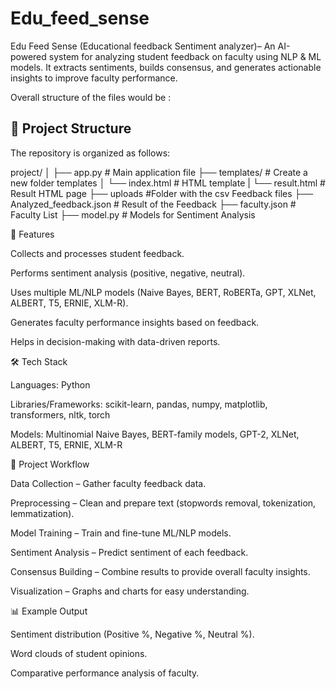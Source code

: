 # Edu_feed_sense
Edu Feed Sense (Educational feedback Sentiment analyzer)– An AI-powered system for analyzing student feedback on faculty using NLP &amp; ML models. It extracts sentiments, builds consensus, and generates actionable insights to improve faculty performance.


Overall structure of the files would be :

## 📂 Project Structure

The repository is organized as follows:

project/
│
├── app.py                # Main application file
├── templates/            # Create a new folder templates
│   └── index.html        # HTML template
|   └── result.html       # Result HTML page
├── uploads               #Folder with the csv Feedback files
├── Analyzed_feedback.json  # Result of the Feedback
├── faculty.json            # Faculty List
├── model.py                # Models for Sentiment Analysis



🚀 Features

Collects and processes student feedback.

Performs sentiment analysis (positive, negative, neutral).

Uses multiple ML/NLP models (Naive Bayes, BERT, RoBERTa, GPT, XLNet, ALBERT, T5, ERNIE, XLM-R).

Generates faculty performance insights based on feedback.

Helps in decision-making with data-driven reports.

🛠️ Tech Stack

Languages: Python

Libraries/Frameworks: scikit-learn, pandas, numpy, matplotlib, transformers, nltk, torch

Models: Multinomial Naive Bayes, BERT-family models, GPT-2, XLNet, ALBERT, T5, ERNIE, XLM-R

📂 Project Workflow

Data Collection – Gather faculty feedback data.

Preprocessing – Clean and prepare text (stopwords removal, tokenization, lemmatization).

Model Training – Train and fine-tune ML/NLP models.

Sentiment Analysis – Predict sentiment of each feedback.

Consensus Building – Combine results to provide overall faculty insights.

Visualization – Graphs and charts for easy understanding.

📊 Example Output

Sentiment distribution (Positive %, Negative %, Neutral %).

Word clouds of student opinions.

Comparative performance analysis of faculty.
